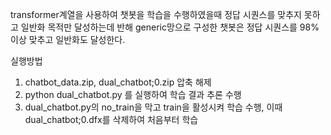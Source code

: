 transformer계열을 사용하여 챗봇을 학습을 수행하였을때 정답 시퀀스를 맞추지 못하고
일반화 목적만 달성하는데 반해 generic망으로 구성한 챗봇은 정답 시퀀스를 98%이상 
맞추고 일반화도 달성한다.

실행방법
1. chatbot_data.zip, dual_chatbot;0.zip 압축 해제
2. python dual_chatbot.py 를 실행하여 학습 결과 추론 수행
3. dual_chatbot.py의 no_train을 막고 train을 활성시켜 학습 수행, 이때 dual_chatbot;0.dfx를 삭제하여 처음부터 학습
